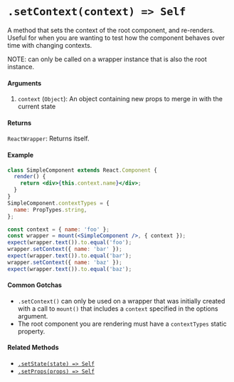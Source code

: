 # `.setContext(context) => Self`

A method that sets the context of the root component, and re-renders. Useful for when you are
wanting to test how the component behaves over time with changing contexts.

NOTE: can only be called on a wrapper instance that is also the root instance.


#### Arguments

1. `context` (`Object`): An object containing new props to merge in with the current state



#### Returns

`ReactWrapper`: Returns itself.



#### Example

```jsx
class SimpleComponent extends React.Component {
  render() {
    return <div>{this.context.name}</div>;
  }
}
SimpleComponent.contextTypes = {
  name: PropTypes.string,
};
```
```jsx
const context = { name: 'foo' };
const wrapper = mount(<SimpleComponent />, { context });
expect(wrapper.text()).to.equal('foo');
wrapper.setContext({ name: 'bar' });
expect(wrapper.text()).to.equal('bar');
wrapper.setContext({ name: 'baz' });
expect(wrapper.text()).to.equal('baz');
```

#### Common Gotchas

- `.setContext()` can only be used on a wrapper that was initially created with a call to `mount()`
that includes a `context` specified in the options argument.
- The root component you are rendering must have a `contextTypes` static property.


#### Related Methods

- [`.setState(state) => Self`](setState.md)
- [`.setProps(props) => Self`](setProps.md)


